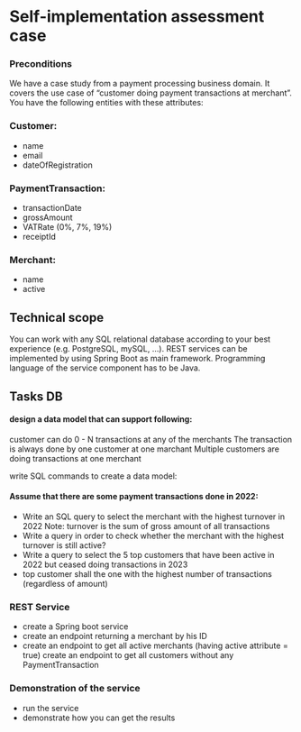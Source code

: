 # Self-implementation assessment case

### Preconditions

We have a case study from a payment processing business domain.
It covers the use case of “customer doing payment transactions at merchant”. You have the following entities with these attributes:
  ### Customer:
- name
- email
- dateOfRegistration
### PaymentTransaction:
- transactionDate
- grossAmount
- VATRate  (0%, 7%, 19%)
- receiptId
### Merchant:
- name
- active
    
 ## Technical scope

 You can work with any SQL relational database according to your best experience (e.g. PostgreSQL, mySQL, ...). 
 REST services can be implemented by using Spring Boot as main framework.
Programming language of the service component has to be Java.

## Tasks DB

#### design a data model that can support following:

customer can do 0 - N transactions at any of the merchants
The transaction is always done by one customer at one marchant Multiple customers are doing transactions at one merchant


write SQL commands to create a data model:

#### Assume that there are some payment transactions done in 2022:
- Write an SQL query to select the merchant with the highest turnover in 2022
Note: turnover is the sum of gross amount of all transactions
- Write a query in order to check whether the merchant with the highest turnover is still active?
- Write a query to select the 5 top customers that have been active in 2022 but ceased doing transactions in 2023
- top customer shall the one with the highest number of transactions (regardless of amount)

### REST Service

- create a Spring boot service
- create an endpoint returning a merchant by his ID
- create an endpoint to get all active merchants (having active attribute = true) create an endpoint to get all customers without any PaymentTransaction

### Demonstration of the service

- run the service
- demonstrate how you can get the results
